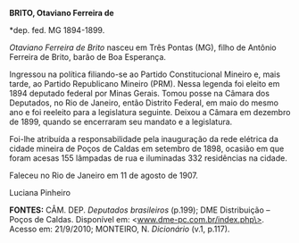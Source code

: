 **BRITO, Otaviano Ferreira de**

\*dep. fed. MG 1894-1899.

*Otaviano Ferreira de Brito* nasceu em Três Pontas (MG), filho de
Antônio Ferreira de Brito, barão de Boa Esperança.

Ingressou na política filiando-se ao Partido Constitucional Mineiro e,
mais tarde, ao Partido Republicano Mineiro (PRM). Nessa legenda foi
eleito em 1894 deputado federal por Minas Gerais. Tomou posse na Câmara
dos Deputados, no Rio de Janeiro, então Distrito Federal, em maio do
mesmo ano e foi reeleito para a legislatura seguinte. Deixou a Câmara em
dezembro de 1899, quando se encerraram seu mandato e a legislatura.

Foi-lhe atribuída a responsabilidade pela inauguração da rede elétrica
da cidade mineira de Poços de Caldas em setembro de 1898, ocasião em que
foram acesas 155 lâmpadas de rua e iluminadas 332 residências na cidade.

Faleceu no Rio de Janeiro em 11 de agosto de 1907.

Luciana Pinheiro

**FONTES:** CÂM. DEP. *Deputados brasileiros* (p.199); DME Distribuição
– Poços de Caldas. Disponível em: \<www.dme-pc.com.br/index.php\>.
Acesso em: 21/9/2010; MONTEIRO, N. *Dicionário* (v.1, p.117).
